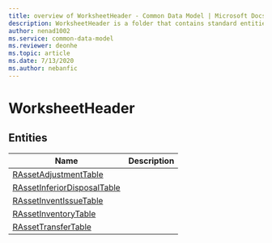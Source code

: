 ```yaml
---
title: overview of WorksheetHeader - Common Data Model | Microsoft Docs
description: WorksheetHeader is a folder that contains standard entities related to the Common Data Model.
author: nenad1002
ms.service: common-data-model
ms.reviewer: deonhe
ms.topic: article
ms.date: 7/13/2020
ms.author: nebanfic
---
```


# WorksheetHeader


## Entities

|Name|Description|
|---|---|
|[RAssetAdjustmentTable](RAssetAdjustmentTable.md)||
|[RAssetInferiorDisposalTable](RAssetInferiorDisposalTable.md)||
|[RAssetInventIssueTable](RAssetInventIssueTable.md)||
|[RAssetInventoryTable](RAssetInventoryTable.md)||
|[RAssetTransferTable](RAssetTransferTable.md)||
